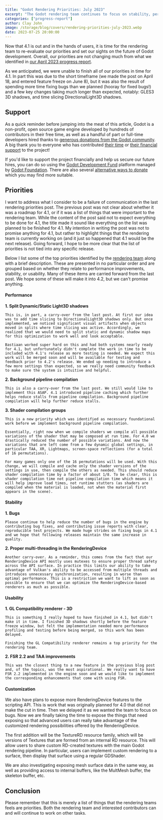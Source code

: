 ```yaml
---
title: "Godot Rendering Priorities: July 2023"
excerpt: "The Godot rendering team continues to focus on stability, performance and usability"
categories: ["progress-report"]
author: Clay John
image: /storage/blog/covers/rendering-priorities-july-2023.webp
date: 2023-07-25 20:00:00
---
```


Now that 4.1 is out and in the hands of users, it is time for the rendering team to re-evaluate our priorities and set our sights on the future of Godot development. Overall, our priorities are not changing much from what we identified in [our April 2023 progress report](https://godotengine.org/article/rendering-priorities-4-1/ ).

As we anticipated, we were unable to finish all of our priorities in time for 4.1. In part this was due to the short timeframe (we made the post on April 18, and entered feature freeze on June 8), but it was also the result of spending more time fixing bugs than we planned (hooray for fixed bugs!) and a few key changes taking much longer than expected, notably: GLES3 3D shadows, and time slicing DirectionalLight3D shadows.

## Support

As a quick reminder before jumping into the meat of this article, Godot is a non-profit, open source game engine developed by hundreds of contributors in their free time, as well as a handful of part or full-time developers hired thanks to [generous donations from the Godot community](https://fund.godotengine.org/). A big thank you to everyone who has contributed [their time](https://github.com/godotengine/godot/blob/master/AUTHORS.md) or [their financial support](https://github.com/godotengine/godot/blob/master/DONORS.md) to the project!

If you'd like to support the project financially and help us secure our future hires, you can do so using the [Godot Development Fund](https://fund.godotengine.org/) platform managed by [Godot Foundation](https://godot.foundation/). There are also several [alternative ways to donate](/donate) which you may find more suitable.

## Priorities

I want to address what I consider to be a failure of communication in the last rendering priorities post. The previous post was not clear about whether it was a roadmap for 4.1, or if it was a list of things that were important to the rendering team. While the content of the post said not to expect everything to be done for 4.1, the title made it sound like everything on the list was planned to be finished for 4.1. My intention in writing the post was not to promise anything for 4.1, but rather to highlight things that the rendering team is currently working on (and it just so happened that 4.1 would be the next release). Going forward, I hope to be more clear that the list of priorities is not tied into any specific release.

Below I list some of the top priorities identified by the [rendering team](https://godotengine.org/teams/#rendering) along with a brief description. These are presented in no particular order and are grouped based on whether they relate to performance improvements, stability, or usability. Many of these items are carried forward from the last post. We hope some of these will make it into 4.2, but we can't promise anything.

#### Performance

**1. Split Dynamic/Static Light3D shadows**

    This is, in part, a carry-over from the last post. At first our idea was to add time slicing to DirectionalLight3D shadows only. But once implemented, we noticed significant visual artifacts when objects moved in splits where time slicing was active. Accordingly, we realized that we would need to split static and dynamic shadow maps for this optimization to work well and look acceptable.

    Bastiaan worked super hard on this and had both systems nearly ready for 4.1, but unfortunately didn't complete the work in time to be included with 4.1's release as more testing is needed. We expect this work will be merged soon and will be available for testing and feedback prior to 4.2's release. We ended up needing to introduce a few more settings than expected, so we really need community feedback to make sure the system is intuitive and helpful.

**2. Background pipeline compilation**

    This is also a carry-over from the last post. We still would like to implement this ASAP. 4.1 introduced pipeline caching which further helps reduce stalls from pipeline compilation. Background pipeline compilation will help further reduce stalls.

**3. Shader compilation groups**

    This is a new priority which was identified as necessary foundational work before we implement background pipeline compilation.

    Essentially, right now when we compile shaders we compile all possible variations of the shader that may be composed at run time. For 4.0 we drastically reduced the number of possible variations. And now the variations that are left come from a few dynamic global settings, in particular TAA, XR, Lightmaps, screen-space reflections (for a total of 16 permutations).

    For many games only one of the 16 permutations will be used. With this change, we will compile and cache only the shader versions of the settings in use, then compile the others as needed. This should reduce shader compilation time by a factor of about 1/8. To be clear, this is shader compilation time not pipeline compilation time which means it will help improve load times, not runtime stutters (as shaders are compiled when the material is loaded, not when the material first appears in the scene).

#### Stability

**1. Bugs**

    Please continue to help reduce the number of bugs in the engine by contributing bug fixes, and contributing issue reports with clear, reproducible test projects. We made huge strides on fixing bugs in 4.1 and we hope that following releases maintain the same increase in quality.

**2. Proper multi-threading in the RenderingDevice**

    Another carry-over. As a reminder, this comes from the fact that our RenderingDevice API mostly uses mutexes to ensure proper thread safety across the API surface. In practice this limits our ability to take advantage of Vulkan's ability to be accessed from multiple threads and introduces unnecessary synchronization, resulting in worse than optimal performance. This is a restriction we want to lift as soon as possible to ensure that we can optimize the RenderingDevice-based renderers as much as possible.

#### Usability

**1. GL Compatibility renderer - 3D**

    This is something I really hoped to have finished in 4.1, but didn't make it in time. I finished 3D shadows shortly before the feature freeze window, but felt the implementation needed more performance profiling and testing before being merged, so this work has been delayed.

    Finishing the GL Compatibility renderer remains a top priority for the rendering team.

**2. FSR 2.2 and TAA improvements**

    This was the closest thing to a new feature in the previous blog post and, of the topics, was the most aspirational. We really want to have FSR 2.2 implemented in the engine soon and we would like to implement the corresponding enhancements that come with using FSR.

#### Customization

We also have plans to expose more RenderingDevice features to the scripting API. This is work that was originally planned for 4.0 that did not make the cut in time. Then we delayed it as we wanted the team to focus on bugs. Now we are finally taking the time to expose the things that need exposing so that advanced users can really take advantage of the customized rendering possibilities offered by the RenderingDevice.

The first addition will be the TextureRD resource family, which will be versions of Textures that are formed from an internal RD resource. This will allow users to share custom RD-created textures with the main Godot rendering pipeline. In particular, users can implement custom rendering to a surface, then display that surface using a regular GDShader.

We are also investigating exposing mesh surface data in the same way, as well as providing access to internal buffers, like the MultMesh buffer, the skeleton buffer, etc.

## Conclusion

Please remember that this is merely a list of things that the rendering teams feels are priorities. Both the rendering team and interested contributors can and will continue to work on other tasks.